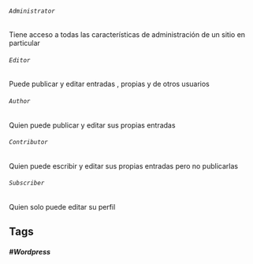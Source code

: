 ###### `Administrator` 

Tiene acceso a todas las características de administración de un sitio en particular

###### `Editor` 

Puede publicar y editar entradas , propias y de otros usuarios

###### `Author` 

Quien puede publicar y editar sus propias entradas

###### `Contributor` 

Quien puede escribir y editar sus propias entradas pero no publicarlas

###### `Subscriber`

Quien solo puede editar su perfil


## Tags

##### #Wordpress
